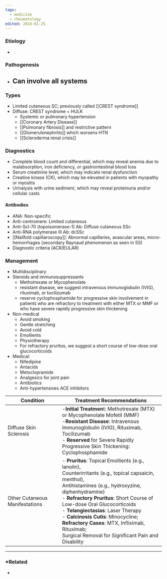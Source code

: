 ```yaml
---
tags:
  - medicine
  - rheumatology
edited: 2024-01-25
---
```

### Etiology
- 

### Pathogenesis
- Can involve all systems
	- 

### Types
- Limited cutaneous SC; previously called [[CREST syndrome]] 
- Diffuse: CREST syndrome + HULK 
	- Systemic or pulmonary hypertension
	- [[Coronary Artery Disease]] 
	- [[Pulmonary fibrosis]] and restrictive pattern 
	- [[Glomerulonephritis]] which worsens HTN
	- [[Scleroderma renal crisis]] 

### Diagnostics
- Complete blood count and differential, which may reveal anemia due to malabsorption, iron deficiency, or gastrointestinal blood loss
- Serum creatinine level, which may indicate renal dysfunction
- Creatine kinase (CK), which may be elevated in patients with myopathy or myositis
- Urinalysis with urine sediment, which may reveal proteinuria and/or cellular casts
#### Antibodies
- ANA: Non-specific 
- Anti-centromere: Limited cutaneous
- Anti-Scl-70 (topoisomerase-1) Ab:  Diffuse cutaneous SSc
- Anti-RNA polymerase III Ab: dcSSc
- [[Nailfold capillaroscopy]]: Abnormal capillaries, avascular areas, micro-hemorrhages (secondary Raynaud phenomenon as seen in SS)
- Diagnostic criteria (ACR/EULAR) 

### Management
- Multidisciplinary
- Steroids and immunosuppressants 
	- Methotrexate or Mycophenolate
	- resistant disease, we suggest intravenous immunoglobulin (IVIG), rituximab, or tocilizumab
	- reserve cyclophosphamide for progressive skin involvement in patients who are refractory to treatment with either MTX or MMF or who have severe rapidly progressive skin thickening
- Non-medical
	- Avoid smoking
	- Gentle stretching
	- Avoid cold
	- Emollients
	- Physiotherapy
	- For refractory pruritus, we suggest a short course of low-dose oral glucocorticoids
- Medical:
	- Nifedipine
	- Antacids
	- Metoclopramide
	- Analgesics for joint pain
	- Antibiotics
	- Anti-hypertensives ACE inhibitors

| Condition                      | Treatment Recommendations                                                                                                                                                                                                                                                                                                                                                                                                                      |
| ------------------------------ | ---------------------------------------------------------------------------------------------------------------------------------------------------------------------------------------------------------------------------------------------------------------------------------------------------------------------------------------------------------------------------------------------------------------------------------------------- |
| Diffuse Skin Sclerosis         | -**Initial Treatmen**t: Methotrexate (MTX) or Mycophenolate Mofetil (MMF) <br>-**Resistant Disease**: Intravenous Immunoglobulin (IVIG), Rituximab, Tocilizumab <br>- **Reserved** for Severe Rapidly Progressive Skin Thickening: Cyclophosphamide                                                                                                                                                                                            |
| Other Cutaneous Manifestations | - **Pruritus**: Topical Emollients (e.g., lanolin), <br>Counterirritants (e.g., topical capsaicin, menthol), <br>Antihistamines (e.g., hydroxyzine, diphenhydramine) <br>- **Refractory Pruritus**: Short Course of Low-dose Oral Glucocorticoids <br>- **Telangiectasias**: Laser Therapy <br>- **Calcinosis Cutis**: Minocycline; **Refractory Cases**: MTX, Infliximab, Rituximab; <br>Surgical Removal for Significant Pain and Disability |


---
### *Related
- 